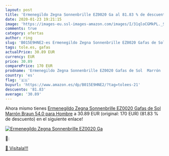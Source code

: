 ```yaml
---
layout: post
title: 'Ermenegildo Zegna Sonnenbrille EZ0020 Ga al 81.83 % de descuento'
date: 2020-01-23 19:21:15
image: 'https://images-eu.ssl-images-amazon.com/images/I/31qloCGMkPL._SL200_.jpg'
comments: true
category: ofertas
author: ring
slug: 'B015E9HNE2-es Ermenegildo Zegna Sonnenbrille EZ0020 Gafas de Sol Marrón...'
tags: tole.es, gafas
actualPrice: 30.89 EUR
currency: EUR
price: 30.89
comparePrice: 170 EUR
prodname: 'Ermenegildo Zegna Sonnenbrille EZ0020 Gafas de Sol  Marrón  Braun   54.0 para Hombre'
country: 'es'
flag: '🇪🇸'
buyurl: 'https://www.amazon.es/dp/B015E9HNE2/?tag=tolees-21'
descuento: '81.83'
average: '30.89'
---
```


Ahora mismo tienes [Ermenegildo Zegna Sonnenbrille EZ0020 Gafas de Sol  Marrón  Braun   54.0 para Hombre](https://www.amazon.es/dp/B015E9HNE2/?tag=tolees-21) a 30.89 EUR (original: 170 EUR) (81.83 %  de descuento) en el siguiente enlace!

[![Ermenegildo Zegna Sonnenbrille EZ0020 Ga](https://images-eu.ssl-images-amazon.com/images/I/31qloCGMkPL._SL200_.jpg)](https://www.amazon.es/dp/B015E9HNE2/?tag=tolees-21)

🔎:


[🛒 Visítala!!!](https://www.amazon.es/dp/B015E9HNE2/?tag=tolees-21)
